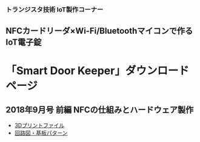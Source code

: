 ### トランジスタ技術 IoT製作コーナー
## NFCカードリーダ×Wi-Fi/Bluetoothマイコンで作るIoT電子錠
# 「Smart Door Keeper」ダウンロードページ

## 2018年9月号 前編 NFCの仕組みとハードウェア製作
* [3Dプリントファイル](3DPrint/README.md)
* [回路図・基板パターン](Circuit/README.md)
